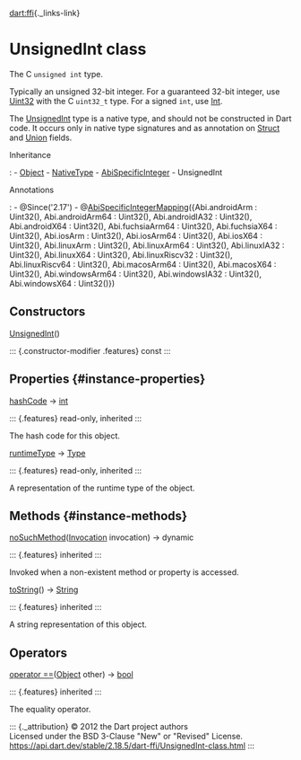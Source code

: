 [dart:ffi](../dart-ffi/dart-ffi-library){._links-link}

UnsignedInt class
=================

The C `unsigned int` type.

Typically an unsigned 32-bit integer. For a guaranteed 32-bit integer,
use [Uint32](uint32-class) with the C `uint32_t` type. For a signed
`int`, use [Int](int-class).

The [UnsignedInt](unsignedint-class) type is a native type, and should
not be constructed in Dart code. It occurs only in native type
signatures and as annotation on [Struct](struct-class) and
[Union](union-class) fields.

Inheritance

:   -   [Object](../dart-core/object-class)
    -   [NativeType](nativetype-class)
    -   [AbiSpecificInteger](abispecificinteger-class)
    -   UnsignedInt

Annotations

:   -   \@Since(\'2.17\')
    -   @[AbiSpecificIntegerMapping](abispecificintegermapping-class)({Abi.androidArm
        : Uint32(), Abi.androidArm64 : Uint32(), Abi.androidIA32 :
        Uint32(), Abi.androidX64 : Uint32(), Abi.fuchsiaArm64 :
        Uint32(), Abi.fuchsiaX64 : Uint32(), Abi.iosArm : Uint32(),
        Abi.iosArm64 : Uint32(), Abi.iosX64 : Uint32(), Abi.linuxArm :
        Uint32(), Abi.linuxArm64 : Uint32(), Abi.linuxIA32 : Uint32(),
        Abi.linuxX64 : Uint32(), Abi.linuxRiscv32 : Uint32(),
        Abi.linuxRiscv64 : Uint32(), Abi.macosArm64 : Uint32(),
        Abi.macosX64 : Uint32(), Abi.windowsArm64 : Uint32(),
        Abi.windowsIA32 : Uint32(), Abi.windowsX64 : Uint32()})

Constructors
------------

[UnsignedInt](unsignedint/unsignedint)()

::: {.constructor-modifier .features}
const
:::

Properties {#instance-properties}
----------

[hashCode](../dart-core/object/hashcode) → [int](../dart-core/int-class)

::: {.features}
read-only, inherited
:::

The hash code for this object.

[runtimeType](../dart-core/object/runtimetype) →
[Type](../dart-core/type-class)

::: {.features}
read-only, inherited
:::

A representation of the runtime type of the object.

Methods {#instance-methods}
-------

[noSuchMethod](../dart-core/object/nosuchmethod)([Invocation](../dart-core/invocation-class)
invocation) → dynamic

::: {.features}
inherited
:::

Invoked when a non-existent method or property is accessed.

[toString](../dart-core/object/tostring)() →
[String](../dart-core/string-class)

::: {.features}
inherited
:::

A string representation of this object.

Operators
---------

[operator
==](../dart-core/object/operator_equals)([Object](../dart-core/object-class)
other) → [bool](../dart-core/bool-class)

::: {.features}
inherited
:::

The equality operator.

::: {._attribution}
© 2012 the Dart project authors\
Licensed under the BSD 3-Clause \"New\" or \"Revised\" License.\
<https://api.dart.dev/stable/2.18.5/dart-ffi/UnsignedInt-class.html>
:::
